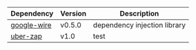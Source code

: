 <table>
<thead>
<tr>
<th>Dependency</th>
<th>Version</th>
<th>Description</th>
</tr>
</thead>

<tbody>
<tr>
<td><a href="https://github.com/google/wire">google-wire</a></td>
<td>v0.5.0</td>
<td>dependency injection library</td>
</tr>

<tr>
<td><a href="https://github.com/uber-go/zap">uber-zap</a></td>
<td>v1.0</td>
<td>test</td>
</tr>
</tbody>
</table>

